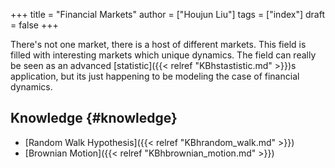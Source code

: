 +++
title = "Financial Markets"
author = ["Houjun Liu"]
tags = ["index"]
draft = false
+++

There's not one market, there is a host of different markets. This field is filled with interesting markets which unique dynamics. The field can really be seen as an advanced [statistic]({{< relref "KBhstastistic.md" >}})s application, but its just happening to be modeling the case of financial dynamics.


## Knowledge {#knowledge}

-   [Random Walk Hypothesis]({{< relref "KBhrandom_walk.md" >}})
-   [Brownian Motion]({{< relref "KBhbrownian_motion.md" >}})